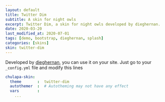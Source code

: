 ```yaml
---
layout: default
title: Twitter Dim
subtitle: A skin for night owls
excerpt: Twitter Dim, a skin for night owls developed by dieghernan.
date: 2020-03-20
last_modified_at: 2020-07-01
tags: [demo, bootstrap, dieghernan, splash]
categories: [skins]
skin: twitter-dim
---
```



Developed by [dieghernan](https://github.com/dieghernan/), you can use it on your site. Just go to your `_config.yml` file and modify this lines

```yaml
chulapa-skin: 
  theme       :  twitter-dim
  autothemer  :  # Autotheming may not have any effect
  vars        :    
    ...
```